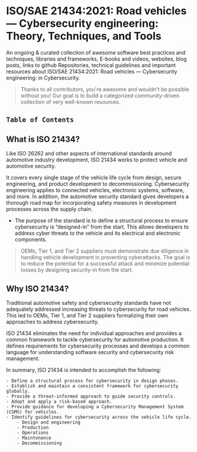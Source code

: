 # ISO/SAE 21434:2021: Road vehicles — Cybersecurity engineering: Theory, Techniques, and Tools


An ongoing & curated collection of awesome software best practices and techniques, libraries and frameworks, E-books and videos, websites, blog posts, links to github Repositories, technical guidelines and important resources about ISO/SAE 21434:2021: Road vehicles — Cybersecurity engineering:  in Cybersecurity.
> Thanks to all contributors, you're awesome and wouldn't be possible without you! Our goal is to build a categorized community-driven collection of very well-known resources.


## `Table of Contents`

## What is ISO 21434? 
Like ISO 26262 and other aspects of international standards around automotive industry development, ISO 21434 works to protect vehicle and automotive security.

It covers every single stage of the vehicle life cycle from design, secure engineering, and product development to decommissioning. Cybersecurity engineering applies to connected vehicles, electronic systems, software, and more. In addition, the automotive security standard gives developers a thorough road map for incorporating safety measures in development processes across the supply chain.

- The purpose of the standard is to define a structural process to ensure cybersecurity is “designed-in” from the start. This allows developers to address cyber threats to the vehicle and its electrical and electronic components.

> OEMs, Tier 1, and Tier 2 suppliers must demonstrate due diligence in handling vehicle development in preventing cyberattacks. The goal is to reduce the potential for a successful attack and minimize potential losses by designing security-in from the start.

## Why ISO 21434?
Traditional automotive safety and cybersecurity standards have not adequately addressed increasing threats to cybersecurity for road vehicles. This led to OEMs, Tier 1, and Tier 2 suppliers formalizing their own approaches to address cybersecurity.

ISO 21434 eliminates the need for individual approaches and provides a common framework to tackle cybersecurity for automotive production. It defines requirements for cybersecurity processes and develops a common language for understanding software security and cybersecurity risk management.

In summary, ISO 21434 is intended to accomplish the following:

    - Define a structural process for cybersecurity in design phases.
    - Establish and maintain a consistent framework for cybersecurity globally.
    - Provide a threat-informed approach to guide security controls.
    - Adopt and apply a risk-based approach.
    - Provide guidance for developing a Cybersecurity Management System (CSMS) for vehicles.
    - Identify guidelines for cybersecurity across the vehicle life cycle.
        - Design and engineering
        - Production
        - Operations
        - Maintenance
        - Decommissioning

